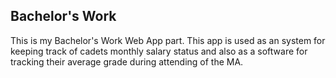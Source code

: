 ## Bachelor's Work

This is my Bachelor's Work Web App part. This app is used as an system for keeping track of
cadets monthly salary status and also as a software for tracking their average grade during
attending of the MA.
